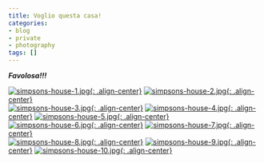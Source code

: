 ```yaml
---
title: Voglio questa casa!
categories:
- blog
- private
- photography
tags: []
---
```

**_Favolosa!!!_**

[![simpsons-house-1.jpg]({{site.url}}/images/simpsons-house-1.jpg){: .align-center}]({{site.url}}/images/simpsons-house-1.jpg "simpsons-house-1.jpg")
[![simpsons-house-2.jpg]({{site.url}}/images/simpsons-house-2.jpg){: .align-center}]({{site.url}}/images/simpsons-house-2.jpg "simpsons-house-2.jpg")  
[![simpsons-house-3.jpg]({{site.url}}/images/simpsons-house-3.jpg){: .align-center}]({{site.url}}/images/simpsons-house-3.jpg "simpsons-house-3.jpg")
[![simpsons-house-4.jpg]({{site.url}}/images/simpsons-house-4.jpg){: .align-center}]({{site.url}}/images/simpsons-house-4.jpg "simpsons-house-4.jpg")
[![simpsons-house-5.jpg]({{site.url}}/images/simpsons-house-5.jpg){: .align-center}]({{site.url}}/images/simpsons-house-5.jpg "simpsons-house-5.jpg")  
[![simpsons-house-6.jpg]({{site.url}}/images/simpsons-house-6.jpg){: .align-center}]({{site.url}}/images/simpsons-house-6.jpg "simpsons-house-6.jpg")
[![simpsons-house-7.jpg]({{site.url}}/images/simpsons-house-7.jpg){: .align-center}]({{site.url}}/images/simpsons-house-7.jpg "simpsons-house-7.jpg")  
[![simpsons-house-8.jpg]({{site.url}}/images/simpsons-house-8.jpg){: .align-center}]({{site.url}}/images/simpsons-house-8.jpg "simpsons-house-8.jpg")
[![simpsons-house-9.jpg]({{site.url}}/images/simpsons-house-9.jpg){: .align-center}]({{site.url}}/images/simpsons-house-9.jpg "simpsons-house-9.jpg")
[![simpsons-house-10.jpg]({{site.url}}/images/simpsons-house-10.jpg){: .align-center}]({{site.url}}/images/simpsons-house-10.jpg "simpsons-house-10.jpg" )  


